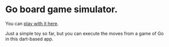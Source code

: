# Go board game simulator.

You can [play with it here](http://dbsmash.github.io/go_game/).

Just a simple toy so far, but you can execute the moves from a game of Go in this dart-based app.